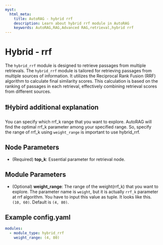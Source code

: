 ```yaml
---
myst:
  html_meta:
    title: AutoRAG - hybrid rrf
    description: Learn about hybrid rrf module in AutoRAG
    keywords: AutoRAG,RAG,Advanced RAG,retrieval,hybrid rrf
---
```

# Hybrid - rrf

The `hybrid_rrf` module is designed to retrieve passages from multiple retrievals. 
The `hybrid_rrf` module is tailored for retrieving passages from multiple sources of information. It utilizes the Reciprocal Rank Fusion (RRF) algorithm to calculate final similarity scores. This calculation is based on the ranking of passages in each retrieval, effectively combining retrieval scores from different sources.

## ❗️Hybird additional explanation

You can specify which rrf_k range that you want to explore. AutoRAG will find the optimal rrf_k parameter among your
specified range.
So, specify the range of rrf_k using `weight_range` is important to use hybrid_rrf.

## **Node Parameters**

- (Required) **top_k**: Essential parameter for retrieval node.

## **Module Parameters**

- (Optional) **weight_range**: The range of the weight(rrf_k) that you want to explore.
  The parameter name is `weight`, but it is actually `rrf_k` parameter at rrf algorithm.
  You have to input this value as tuple. It looks like this. `(10, 60)`. Default is `(4, 80)`.

## **Example config.yaml**
```yaml
modules:
  - module_type: hybrid_rrf
    weight_range: (4, 80)
```
